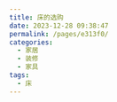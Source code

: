 ```yaml
---
title: 床的选购
date: 2023-12-28 09:38:47
permalink: /pages/e313f0/
categories:
  - 家居
  - 装修
  - 家具
tags:
  - 床
---
```

